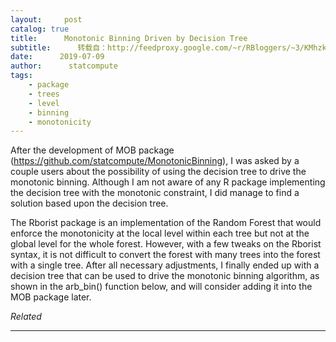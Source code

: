 ```yaml
---
layout:     post
catalog: true
title:      Monotonic Binning Driven by Decision Tree
subtitle:      转载自：http://feedproxy.google.com/~r/RBloggers/~3/KMhzkgbwDK4/
date:      2019-07-09
author:      statcompute
tags:
    - package
    - trees
    - level
    - binning
    - monotonicity
---
```






After the development of MOB package (https://github.com/statcompute/MonotonicBinning), I was asked by a couple users about the possibility of using the decision tree to drive the monotonic binning. Although I am not aware of any R package implementing the decision tree with the monotonic constraint, I did manage to find a solution based upon the decision tree.

The Rborist package is an implementation of the Random Forest that would enforce the monotonicity at the local level within each tree but not at the global level for the whole forest. However, with a few tweaks on the Rborist syntax, it is not difficult to convert the forest with many trees into the forest with a single tree. After all necessary adjustments, I finally ended up with a decision tree that can be used to drive the monotonic binning algorithm, as shown in the arb_bin() function below, and will consider adding it into the MOB package later. 





*Related*







---
